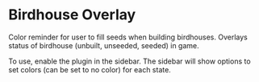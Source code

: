 # Birdhouse Overlay
Color reminder for user to fill seeds when building birdhouses. Overlays status of birdhouse (unbuilt, unseeded, seeded) in game.

To use, enable the plugin in the sidebar. The sidebar will show options to set colors (can be set to no color)
for each state. 